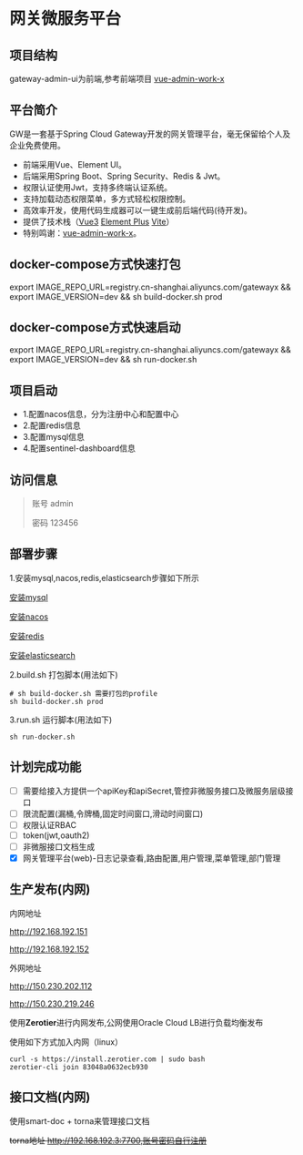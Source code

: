 # 网关微服务平台
## 项目结构
gateway-admin-ui为前端,参考前端项目 [vue-admin-work-x](https://gitee.com/qingqingxuan/vue-admin-work-x)

## 平台简介

GW是一套基于Spring Cloud Gateway开发的网关管理平台，毫无保留给个人及企业免费使用。

* 前端采用Vue、Element UI。
* 后端采用Spring Boot、Spring Security、Redis & Jwt。
* 权限认证使用Jwt，支持多终端认证系统。
* 支持加载动态权限菜单，多方式轻松权限控制。
* 高效率开发，使用代码生成器可以一键生成前后端代码(待开发)。
* 提供了技术栈（[Vue3](https://v3.cn.vuejs.org) [Element Plus](https://element-plus.org/zh-CN) [Vite](https://cn.vitejs.dev)）
* 特别鸣谢：[vue-admin-work-x](https://gitee.com/qingqingxuan/vue-admin-work-x)。

## docker-compose方式快速打包
export IMAGE_REPO_URL=registry.cn-shanghai.aliyuncs.com/gatewayx && export IMAGE_VERSION=dev && sh build-docker.sh prod
## docker-compose方式快速启动
export IMAGE_REPO_URL=registry.cn-shanghai.aliyuncs.com/gatewayx && export IMAGE_VERSION=dev && sh run-docker.sh

## 项目启动
* 1.配置nacos信息，分为注册中心和配置中心
* 2.配置redis信息
* 3.配置mysql信息
* 4.配置sentinel-dashboard信息

## 访问信息
>账号 admin 
> 
>密码 123456

## 部署步骤
1.安装mysql,nacos,redis,elasticsearch步骤如下所示

[安装mysql](https://www.yuque.com/yuque_lihaifeng/cloudnative/docker-mysql)

[安装nacos](https://www.yuque.com/yuque_lihaifeng/cloudnative/docker-nacos)

[安装redis](https://www.yuque.com/yuque_lihaifeng/cloudnative/docker-redis)

[安装elasticsearch](https://www.yuque.com/yuque_lihaifeng/cloudnative/docker-elasticsearch7)

2.build.sh 打包脚本(用法如下)
```shell
# sh build-docker.sh 需要打包的profile
sh build-docker.sh prod
```
3.run.sh 运行脚本(用法如下)
```shell
sh run-docker.sh
```

## 计划完成功能
- [ ] 需要给接入方提供一个apiKey和apiSecret,管控非微服务接口及微服务层级接口
- [ ] 限流配置(漏桶,令牌桶,固定时间窗口,滑动时间窗口)
- [ ] 权限认证RBAC
- [ ] token(jwt,oauth2)
- [ ] 非微服接口文档生成
- [x] 网关管理平台(web)-日志记录查看,路由配置,用户管理,菜单管理,部门管理

## 生产发布(内网)
内网地址 

http://192.168.192.151

http://192.168.192.152

外网地址

http://150.230.202.112

http://150.230.219.246

使用**Zerotier**进行内网发布,公网使用Oracle Cloud LB进行负载均衡发布

使用如下方式加入内网（linux）
```shell
curl -s https://install.zerotier.com | sudo bash
zerotier-cli join 83048a0632ecb930
```

## 接口文档(内网)
使用smart-doc + torna来管理接口文档

~~torna地址 http://192.168.192.3:7700,账号密码自行注册~~